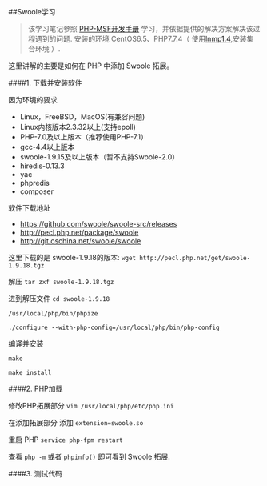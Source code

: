 ##Swoole学习 

> 该学习笔记参照 [PHP-MSF开发手册](https://legacy.gitbook.com/book/pinguo/php-msf-docs/details) 学习，并依据提供的解决方案解决该过程遇到的问题.
> 安装的环境 CentOS6.5、PHP7.7.4（ 使用[lnmp1.4](https://lnmp.org/),安装集合环境 ）.

这里讲解的主要是如何在 PHP 中添加 Swoole 拓展。

####1. 下载并安装软件

因为环境的要求

* Linux，FreeBSD，MacOS(有兼容问题)
* Linux内核版本2.3.32以上(支持epoll)
* PHP-7.0及以上版本（推荐使用PHP-7.1）
* gcc-4.4以上版本
* swoole-1.9.15及以上版本（暂不支持Swoole-2.0）
* hiredis-0.13.3
* yac
* phpredis
* composer

软件下载地址

* https://github.com/swoole/swoole-src/releases
* http://pecl.php.net/package/swoole
* http://git.oschina.net/swoole/swoole

这里下载的是 swoole-1.9.18的版本: `wget http://pecl.php.net/get/swoole-1.9.18.tgz`

解压 `tar zxf swoole-1.9.18.tgz`

进到解压文件 `cd swoole-1.9.18`

`/usr/local/php/bin/phpize`

`./configure --with-php-config=/usr/local/php/bin/php-config`

编译并安装

`make`

`make install`

####2. PHP加载

修改PHP拓展部分 `vim /usr/local/php/etc/php.ini`

在添加拓展部分 添加 `extension=swoole.so` 

重启 PHP `service php-fpm restart`

查看 `php -m` 或者 `phpinfo()` 即可看到 Swoole 拓展.

####3. 测试代码





